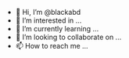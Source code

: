 - 👋 Hi, I’m @blackabd
- 👀 I’m interested in ...
- 🌱 I’m currently learning ...
- 💞️ I’m looking to collaborate on ...
- 📫 How to reach me ...

<!---
blackabd/blackabd is a ✨ special ✨ repository because its `README.md` (this file) appears on your GitHub profile.
You can click the Preview link to take a look at your changes.
--->
